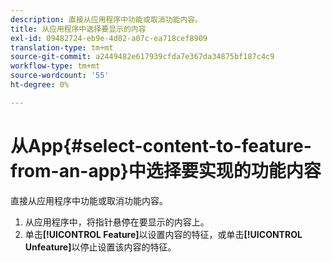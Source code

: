 ```yaml
---
description: 直接从应用程序中功能或取消功能内容。
title: 从应用程序中选择要显示的内容
exl-id: 09482724-eb9e-4d02-a07c-ea718cef8909
translation-type: tm+mt
source-git-commit: a2449482e617939cfda7e367da34875bf187c4c9
workflow-type: tm+mt
source-wordcount: '55'
ht-degree: 0%

---
```


# 从App{#select-content-to-feature-from-an-app}中选择要实现的功能内容

直接从应用程序中功能或取消功能内容。

1. 从应用程序中，将指针悬停在要显示的内容上。
1. 单击&#x200B;**[!UICONTROL Feature]**&#x200B;以设置内容的特征，或单击&#x200B;**[!UICONTROL Unfeature]**&#x200B;以停止设置该内容的特征。
